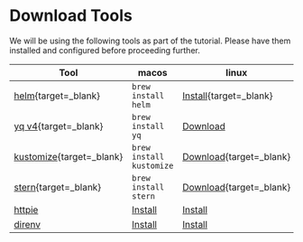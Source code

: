 # Download Tools

We will be using the following tools as part of the tutorial. Please have them installed and configured before
proceeding further.

| Tool      | macos                          | linux | windows|
| ----------- | ----------- |  ----------- | ----------- |
|[helm](https://helm.sh){target=_blank}| `brew install helm`|[Install](https://helm.sh/docs/intro/install/){target=_blank}|`choco install kubernetes-helm`
|[yq v4](https://github.com/mikefarah/yq){target=_blank}|`brew install yq`|[Download](https://github.com/solo-io/gloo/releases/download/v1.8.10/glooctl-linux-amd64)|[Download](https://github.com/solo-io/gloo/releases/download/v1.8.10/glooctl-windows-amd64.exe)|[kubectl](https://kubectl.docs.kubernetes.io){target=_blank}|`brew install kubectl`|[Download](https://kubectl.docs.kubernetes.io/installation/kubectl/binaries/){target=_blank}|`choco install kubernetes-cli`
|[kustomize](https://kubectl.docs.kubernetes.io/installation/kustomize/){target=_blank}|`brew install kustomize`|[Download](https://kubectl.docs.kubernetes.io/installation/kustomize/binaries/){target=_blank}|`choco install kustomize`
|[stern](https://github.com/wercker/stern){target=_blank}|`brew install stern`|[Download](https://github.com/wercker/stern/releases/download/1.11.0/stern_linux_amd64){target=_blank}|[Download](https://github.com/wercker/stern/releases/download/1.11.0/stern_windows_amd64.exe){target=_blank}
|[httpie](https://httpie.io)|[Install](https://httpie.io/cli)|[Install](https://httpie.io/cli)|[Install](https://httpie.io/cli)
|[direnv](https://direnv.net/)|[Install](https://direnv.net/)|[Install](https://direnv.net/)|[Install](https://direnv.net/)
